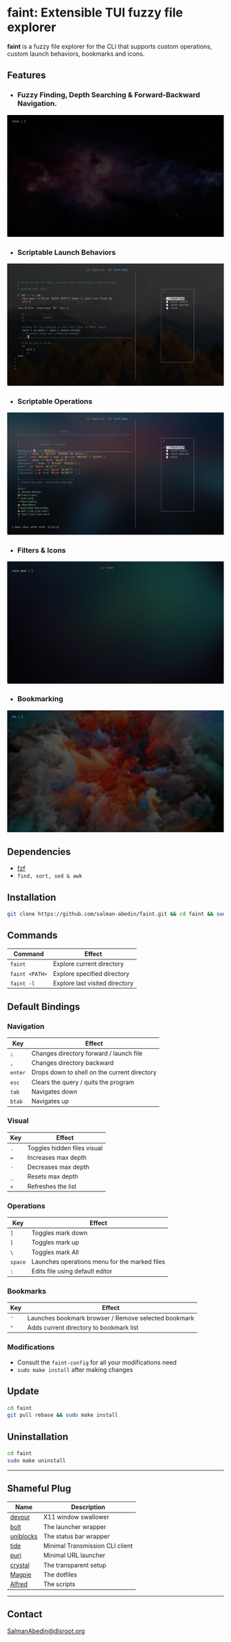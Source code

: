 # faint: Extensible TUI fuzzy file explorer

**faint** is a fuzzy file explorer for the CLI that supports custom operations, custom launch behaviors, bookmarks and icons.

## Features

-  ### Fuzzy Finding, Depth Searching & Forward-Backward Navigation.

![](demo/navigation.gif)

-  ### Scriptable Launch Behaviors

![](demo/launching.gif)

-  ### Scriptable Operations

![](demo/operations.gif)

-  ### Filters & Icons

![](demo/filtering.gif)

-  ### Bookmarking

![](demo/bookmarks.gif)

## Dependencies

-  [fzf](https://github.com/junegunn/fzf)
-  `find, sort, sed & awk`

## Installation

```sh
git clone https://github.com/salman-abedin/faint.git && cd faint && sudo make install
```

## Commands

| Command        | Effect                         |
| -------------- | ------------------------------ |
| `faint`        | Explore current directory      |
| `faint <PATH>` | Explore specified directory    |
| `faint -l`     | Explore last visited directory |

## Default Bindings

### Navigation

| Key     | Effect                                       |
| ------- | -------------------------------------------- |
| `;`     | Changes directory forward / launch file      |
| `,`     | Changes directory backward                   |
| `enter` | Drops down to shell on the current directory |
| `esc`   | Clears the query / quits the program         |
| `tab`   | Navigates down                               |
| `btab`  | Navigates up                                 |

### Visual

| Key | Effect                      |
| --- | --------------------------- |
| `.` | Toggles hidden files visual |
| `=` | Increases max depth         |
| `-` | Decreases max depth         |
| `_` | Resets max depth            |
| `<` | Refreshes the list          |

### Operations

| Key     | Effect                                        |
| ------- | --------------------------------------------- |
| `]`     | Toggles mark down                             |
| `[`     | Toggles mark up                               |
| `\`     | Toggles mark All                              |
| `space` | Launches operations menu for the marked files |
| `:`     | Edits file using default editor               |

### Bookmarks

| Key | Effect                                               |
| --- | ---------------------------------------------------- |
| `'` | Launches bookmark browser / Remove selected bookmark |
| `"` | Adds current directory to bookmark list              |

### Modifications

-  Consult the `faint-config` for all your modifications need
-  `sudo make install` after making changes

## Update

```sh
cd faint
git pull rebase && sudo make install
```

## Uninstallation

```sh
cd faint
sudo make uninstall
```

---

## Shameful Plug

| Name                                                    | Description                     |
| ------------------------------------------------------- | ------------------------------- |
| [devour](https://github.com/salman-abedin/devour)       | X11 window swallower            |
| [bolt](https://github.com/salman-abedin/bolt)           | The launcher wrapper            |
| [uniblocks](https://github.com/salman-abedin/uniblocks) | The status bar wrapper          |
| [tide](https://github.com/salman-abedin/tide)           | Minimal Transmission CLI client |
| [puri](https://github.com/salman-abedin/puri)           | Minimal URL launcher            |
| [crystal](https://github.com/salman-abedin/crystal)     | The transparent setup           |
| [Magpie](https://github.com/salman-abedin/magpie)       | The dotfiles                    |
| [Alfred](https://github.com/salman-abedin/alfred)       | The scripts                     |

---

## Contact

SalmanAbedin@disroot.org
